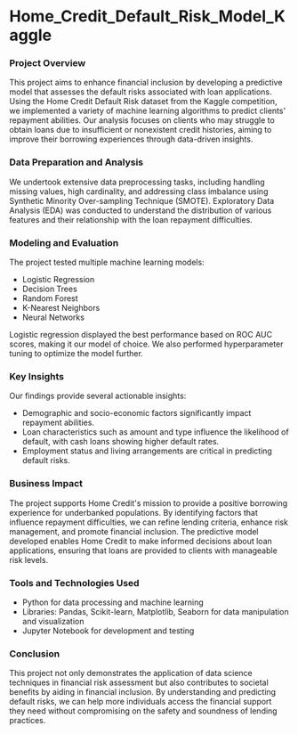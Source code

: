 # Home_Credit_Default_Risk_Model_Kaggle

### Project Overview
This project aims to enhance financial inclusion by developing a predictive model that assesses the default risks associated with loan applications. Using the Home Credit Default Risk dataset from the Kaggle competition, we implemented a variety of machine learning algorithms to predict clients' repayment abilities. Our analysis focuses on clients who may struggle to obtain loans due to insufficient or nonexistent credit histories, aiming to improve their borrowing experiences through data-driven insights.

### Data Preparation and Analysis
We undertook extensive data preprocessing tasks, including handling missing values, high cardinality, and addressing class imbalance using Synthetic Minority Over-sampling Technique (SMOTE). Exploratory Data Analysis (EDA) was conducted to understand the distribution of various features and their relationship with the loan repayment difficulties.

### Modeling and Evaluation
The project tested multiple machine learning models:
- Logistic Regression
- Decision Trees
- Random Forest
- K-Nearest Neighbors
- Neural Networks

Logistic regression displayed the best performance based on ROC AUC scores, making it our model of choice. We also performed hyperparameter tuning to optimize the model further. 

### Key Insights
Our findings provide several actionable insights:
- Demographic and socio-economic factors significantly impact repayment abilities.
- Loan characteristics such as amount and type influence the likelihood of default, with cash loans showing higher default rates.
- Employment status and living arrangements are critical in predicting default risks.

### Business Impact
The project supports Home Credit's mission to provide a positive borrowing experience for underbanked populations. By identifying factors that influence repayment difficulties, we can refine lending criteria, enhance risk management, and promote financial inclusion. The predictive model developed enables Home Credit to make informed decisions about loan applications, ensuring that loans are provided to clients with manageable risk levels.

### Tools and Technologies Used
- Python for data processing and machine learning
- Libraries: Pandas, Scikit-learn, Matplotlib, Seaborn for data manipulation and visualization
- Jupyter Notebook for development and testing

### Conclusion
This project not only demonstrates the application of data science techniques in financial risk assessment but also contributes to societal benefits by aiding in financial inclusion. By understanding and predicting default risks, we can help more individuals access the financial support they need without compromising on the safety and soundness of lending practices.

